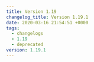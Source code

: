 ```yaml
---
title: Version 1.19
changelog_title: Version 1.19.1
date: 2020-03-16 21:54:51 +0000
tags:
  - changelogs
  - 1.19
  - deprecated
version: 1.19.1
---
```


<script src="https://gist.github.com/spinnaker-release/cc4410d674679c5765246a40f28e3cad.js?file=1.19.1.md"></script>
<script src="https://gist.github.com/spinnaker-release/cc4410d674679c5765246a40f28e3cad.js?file=1.19.0.md"></script>
